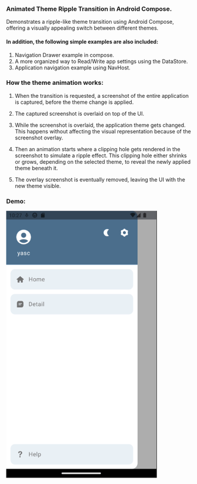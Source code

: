 ### Animated Theme Ripple Transition in Android Compose.

Demonstrates a ripple-like theme transition using Android Compose, offering a visually appealing
switch between different themes.

#### In addition, the following simple examples are also included:
1. Navigation Drawer example in compose.
2. A more organized way to Read/Write app settings using the DataStore.
3. Application navigation example using NavHost.

### How the theme animation works:
1. When the transition is requested, a screenshot of the entire application is captured,
   before the theme change is applied.

2. The captured screenshot is overlaid on top of the UI.

3. While the screenshot is overlaid, the application theme gets changed.
   This happens without affecting the visual representation because of the screenshot overlay.

4. Then an animation starts where a clipping hole gets rendered in the screenshot to
   simulate a ripple effect. This clipping hole either shrinks or grows,
   depending on the selected theme, to reveal the newly applied theme beneath it.

5. The overlay screenshot is eventually removed, leaving the UI with the new theme visible.

### Demo:
![Demo](demo.gif)
